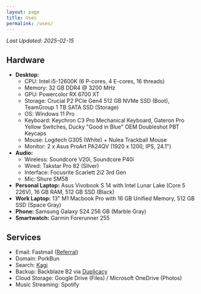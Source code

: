 ```yaml
---
layout: page
title: Uses
permalink: /uses/
---
```

*Last Updated: 2025-02-15*

## Hardware

* **Desktop:**
	+ CPU: Intel i5-12600K (6 P-cores, 4 E-cores, 16 threads)
	+ Memory: 32 GB DDR4 @ 3200 MHz
	+ GPU: Powercolor RX 6700 XT
	+ Storage: Crucial P2 PCIe Gen4 512 GB NVMe SSD (Boot), TeamGroup 1 TB SATA SSD (Storage)
	+ OS: Windows 11 Pro
	+ Keyboard: Keychron C3 Pro Mechanical Keyboard, Gateron Pro Yellow Switches, Ducky "Good in Blue" OEM Doubleshot PBT Keycaps
	+ Mouse: Logitech G305 (White) + Nulea Trackball Mouse
	+ Monitor: 2 x Asus ProArt PA24QV (1920 x 1200, IPS, 24.1")
* **Audio:**
	* Wireless: Soundcore V20i, Soundcore P40i
	* Wired: Takstar Pro 82 (Silver)
	* Interface: Focusrite Scarlett 2i2 3rd Gen
	* Mic: Shure SM58
* **Personal Laptop:** Asus Vivobook S 14 with Intel Lunar Lake (Core 5 226V), 16 GB RAM, 512 GB SSD (Black)
* **Work Laptop:** 13" M1 Macbook Pro with 16 GB Unified Memory, 512 GB SSD (Space Gray)
* **Phone:** Samsung Galaxy S24 256 GB (Marble Gray)
* **Smartwatch:** Garmin Forerunner 255

## Services
* Email: Fastmail ([Referral](https://ref.fm/u24999624))
* Domain: PorkBun
* Search: [Kagi](https://help.kagi.com/kagi/company)
* Backup: Backblaze B2 via [Duplicacy](https://duplicacy.com)
* Cloud Storage: Google Drive (Files) / Microsoft OneDrive (Photos)
* Music Streaming: Spotify

